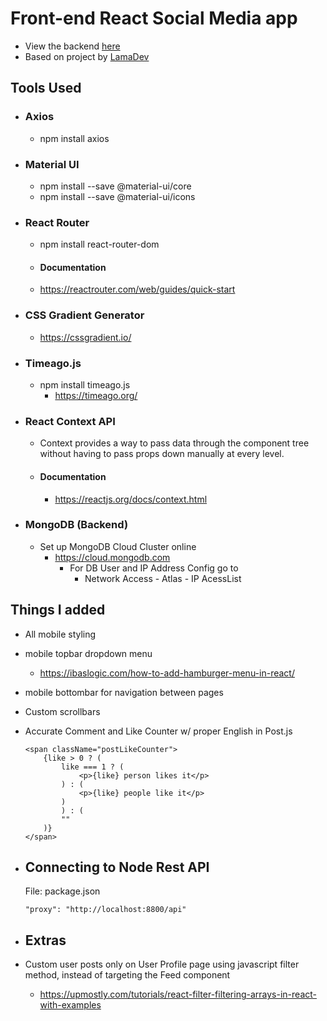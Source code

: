 # Front-end React Social Media app

-   View the backend [here](https://github.com/kawgh1/mern-social-media-rest-api)
-   Based on project by [LamaDev](https://www.youtube.com/watch?v=zM93yZ_8SvE&list=PLj-4DlPRT48lXaz5YLvbLC38m25W9Kmqy&index=2)

## Tools Used

-   ### Axios

    -   npm install axios

-   ### Material UI
    -   npm install --save @material-ui/core
    -   npm install --save @material-ui/icons
-   ### React Router
    -   npm install react-router-dom
    -   #### Documentation
    -   https://reactrouter.com/web/guides/quick-start
-   ### CSS Gradient Generator

    -   https://cssgradient.io/

-   ### Timeago.js

    -   npm install timeago.js
        -   https://timeago.org/

-   ### React Context API

    -   Context provides a way to pass data through the component tree without having to pass props down manually at every level.

    -   #### Documentation
        -   https://reactjs.org/docs/context.html

-   ### MongoDB (Backend)
    -   Set up MongoDB Cloud Cluster online
        -   https://cloud.mongodb.com
            -   For DB User and IP Address Config go to
                -   Network Access - Atlas - IP AcessList

## Things I added

-   All mobile styling
-   mobile topbar dropdown menu
    -   https://ibaslogic.com/how-to-add-hamburger-menu-in-react/
-   mobile bottombar for navigation between pages
-   Custom scrollbars
-   Accurate Comment and Like Counter w/ proper English in Post.js

        <span className="postLikeCounter">
            {like > 0 ? (
                like === 1 ? (
                    <p>{like} person likes it</p>
                ) : (
                    <p>{like} people like it</p>
                )
                ) : (
                ""
            )}
        </span>

-   ## Connecting to Node Rest API

    File: package.json

        "proxy": "http://localhost:8800/api"

-   ## Extras

-   Custom user posts only on User Profile page using javascript filter method, instead of targeting the Feed component

    -   https://upmostly.com/tutorials/react-filter-filtering-arrays-in-react-with-examples
